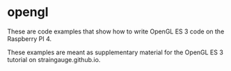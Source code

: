 # opengl

These are code examples that show how to write OpenGL ES 3 code on the Raspberry PI 4. 

These examples are meant as supplementary material for the OpenGL ES 3 tutorial on straingauge.github.io.


